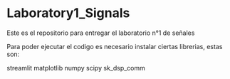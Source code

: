 # Laboratory1_Signals
Este es el repositorio para entregar el laboratorio n°1 de señales

Para poder ejecutar el codigo es necesario instalar ciertas librerias, estas son:

streamlit
matplotlib
numpy
scipy
sk_dsp_comm
